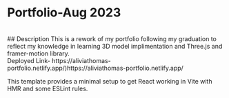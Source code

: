 # Portfolio-Aug 2023
<br/>
## Description
This is a rework of my portfolio following my graduation to reflect my knowledge in learning 3D model implimentation and Three.js and framer-motion library. 
<br/>
Deployed Link-
https://aliviathomas-portfolio.netlify.app/)https://aliviathomas-portfolio.netlify.app/

This template provides a minimal setup to get React working in Vite with HMR and some ESLint rules.
